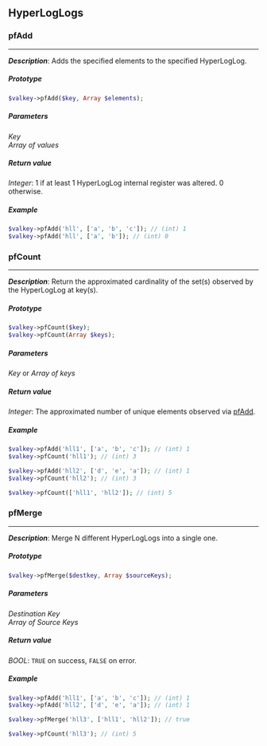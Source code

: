## HyperLogLogs

### pfAdd
-----

_**Description**_:  Adds the specified elements to the specified HyperLogLog.

##### *Prototype*  
```php
$valkey->pfAdd($key, Array $elements);
```

##### *Parameters*
_Key_  
_Array of values_  

##### *Return value*
*Integer*:  1 if at least 1 HyperLogLog internal register was altered. 0 otherwise.

##### *Example*

```php
$valkey->pfAdd('hll', ['a', 'b', 'c']); // (int) 1
$valkey->pfAdd('hll', ['a', 'b']); // (int) 0
```

### pfCount
-----

_**Description**_:  Return the approximated cardinality of the set(s) observed by the HyperLogLog at key(s).

##### *Prototype*  
```php
$valkey->pfCount($key);
$valkey->pfCount(Array $keys);
```

##### *Parameters*
_Key_ or _Array of keys_  

##### *Return value*
*Integer*:  The approximated number of unique elements observed via [pfAdd](#pfAdd).

##### *Example*

```php
$valkey->pfAdd('hll1', ['a', 'b', 'c']); // (int) 1
$valkey->pfCount('hll1'); // (int) 3

$valkey->pfAdd('hll2', ['d', 'e', 'a']); // (int) 1
$valkey->pfCount('hll2'); // (int) 3

$valkey->pfCount(['hll1', 'hll2']); // (int) 5
```

### pfMerge
-----

_**Description**_:  Merge N different HyperLogLogs into a single one.

##### *Prototype*  
```php
$valkey->pfMerge($destkey, Array $sourceKeys);
```

##### *Parameters*
_Destination Key_  
_Array of Source Keys_  

##### *Return value*
*BOOL*: `TRUE` on success, `FALSE` on error.

##### *Example*

```php
$valkey->pfAdd('hll1', ['a', 'b', 'c']); // (int) 1
$valkey->pfAdd('hll2', ['d', 'e', 'a']); // (int) 1

$valkey->pfMerge('hll3', ['hll1', 'hll2']); // true

$valkey->pfCount('hll3'); // (int) 5
```